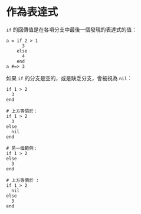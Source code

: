 # 作為表達式

`if` 的回傳值是在各項分支中最後一個發現的表達式的值：

```crystal
a = if 2 > 1
      3
    else
      4
    end
a #=> 3
```

如果 `if` 的分支是空的，或是缺乏分支，會被視為 `nil`：

```crystal
if 1 > 2
  3
end

# 上方等價於：
if 1 > 2
  3
else
  nil
end

# 另一個範例：
if 1 > 2
else
  3
end

# 上方等價於 :
if 1 > 2
  nil
else
  3
end
```
